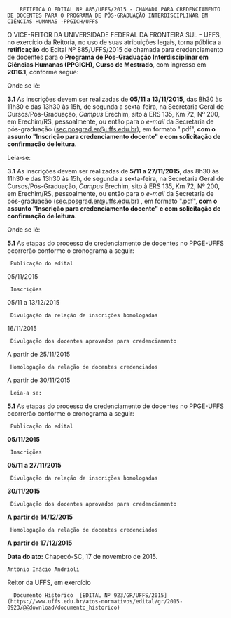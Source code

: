         RETIFICA O EDITAL Nº 885/UFFS/2015 - CHAMADA PARA CREDENCIAMENTO DE DOCENTES PARA O PROGRAMA DE PÓS-GRADUAÇÃO INTERDISCIPLINAR EM CIÊNCIAS HUMANAS -PPGICH/UFFS  

O VICE-REITOR DA UNIVERSIDADE FEDERAL DA FRONTEIRA SUL - UFFS, no exercício da Reitoria, no uso de suas atribuições legais, torna pública a **retificação** do Edital Nº 885/UFFS/2015 de chamada para credenciamento de docentes para o **Programa de Pós-Graduação Interdisciplinar em Ciências Humanas (PPGICH), Curso de Mestrado**, com ingresso em **2016.1**, conforme segue:

 Onde se lê:

 **3.1** As inscrições devem ser realizadas de **05/11 a 13/11/2015**, das 8h30 às 11h30 e das 13h30 às 15h, de segunda a sexta-feira, na Secretaria Geral de Cursos/Pós-Graduação, *Campus* Erechim, sito à ERS 135, Km 72, Nº 200, em Erechim/RS, pessoalmente, ou então para o *e-mail* da Secretaria de pós-graduação ([sec.posgrad.er@uffs.edu.br](mailto:sec.posgrad.er@uffs.edu.br)), em formato ".pdf", **com o assunto "Inscrição para credenciamento docente" e com solicitação de confirmação de leitura**.

 Leia-se:

 **3.1** As inscrições devem ser realizadas de **5/11 a 27/11/2015**, das 8h30 às 11h30 e das 13h30 às 15h, de segunda a sexta-feira, na Secretaria Geral de Cursos/Pós-Graduação, *Campus* Erechim, sito à ERS 135, Km 72, Nº 200, em Erechim/RS, pessoalmente, ou então para o *e-mail* da Secretaria de pós-graduação ([sec.posgrad.er@uffs.edu.br](mailto:sec.posgrad.er@uffs.edu.br)) , em formato ".pdf", **com o assunto "Inscrição para credenciamento docente" e com solicitação de confirmação de leitura**.

 Onde se lê:

 **5.1** As etapas do processo de credenciamento de docentes no PPGE-UFFS ocorrerão conforme o cronograma a seguir:

     Publicação do edital

   05/11/2015

     Inscrições

   05/11 a 13/12/2015

     Divulgação da relação de inscrições homologadas 

   16/11/2015

     Divulgação dos docentes aprovados para credenciamento 

   A partir de 25/11/2015

     Homologação da relação de docentes credenciados 

   A partir de 30/11/2015

     Leia-a se:

 **5.1** As etapas do processo de credenciamento de docentes no PPGE-UFFS ocorrerão conforme o cronograma a seguir:

     Publicação do edital

   **05/11/2015**

     Inscrições

   **05/11 a 27/11/2015**

     Divulgação da relação de inscrições homologadas 

   **30/11/2015**

     Divulgação dos docentes aprovados para credenciamento 

   **A partir de 14/12/2015**

     Homologação da relação de docentes credenciados 

   **A partir de 17/12/2015**

      

   **Data do ato:** Chapecó-SC, 17 de novembro de 2015.   
 

    Antônio Inácio Andrioli   
 Reitor da UFFS, em exercício 

      Documento Histórico  [EDITAL Nº 923/GR/UFFS/2015](https://www.uffs.edu.br/atos-normativos/edital/gr/2015-0923/@@download/documento_historico)     
      